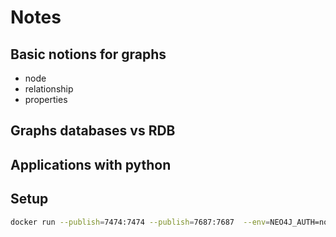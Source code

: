 # Notes

## Basic notions for graphs

- node
- relationship
- properties

## Graphs databases vs RDB 


## Applications with python

## Setup

```bash
docker run --publish=7474:7474 --publish=7687:7687  --env=NEO4J_AUTH=none  --volume=$HOME/neo4j/data:/data  neo4j 
```

